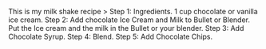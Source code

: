 This is my milk shake recipe >
Step 1: Ingredients. 1 cup chocolate or vanilla ice cream.
Step 2: Add chocolate Ice Cream and Milk to Bullet or Blender. Put the Ice cream and the milk in the Bullet or your blender.
Step 3: Add Chocolate Syrup.
Step 4: Blend.
Step 5: Add Chocolate Chips.
